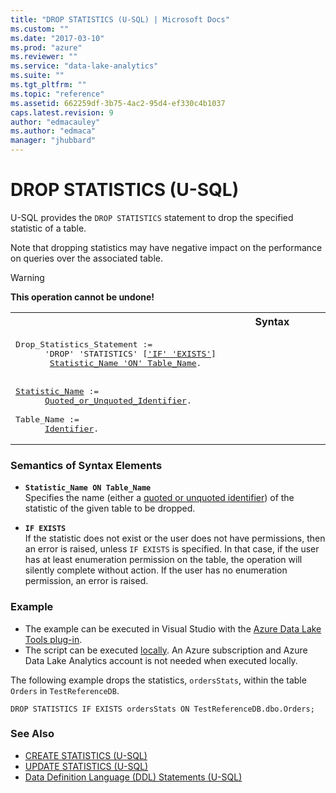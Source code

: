 ```yaml
---
title: "DROP STATISTICS (U-SQL) | Microsoft Docs"
ms.custom: ""
ms.date: "2017-03-10"
ms.prod: "azure"
ms.reviewer: ""
ms.service: "data-lake-analytics"
ms.suite: ""
ms.tgt_pltfrm: ""
ms.topic: "reference"
ms.assetid: 662259df-3b75-4ac2-95d4-ef330c4b1037
caps.latest.revision: 9
author: "edmacauley"
ms.author: "edmaca"
manager: "jhubbard"
---
```

# DROP STATISTICS (U-SQL)
U-SQL provides the `DROP STATISTICS` statement to drop the specified statistic of a table.  
  
Note that dropping statistics may have negative impact on the performance on queries over the associated table.  
  
> [!WARNING]
> **This operation cannot be undone!**

<table><th>Syntax</th><tr><td><pre>
Drop_Statistics_Statement :=                                                                             
      'DROP' 'STATISTICS' [<a href="#IE">'IF' 'EXISTS'</a>]  
       <a href="#stat_name_tbl">Statistic_Name 'ON' Table_Name</a>.<br /><br /> 
<a href="#stat_name_tbl">Statistic_Name</a> := 
      <a href="u-sql-identifiers.md">Quoted_or_Unquoted_Identifier</a>.<br />   
Table_Name := 
      <a href="u-sql-identifiers.md">Identifier</a>. 
</pre></td></tr></table>

### Semantics of Syntax Elements    
-   <a name="stat_name_tbl"></a>**`Statistic_Name ON Table_Name`**  
    Specifies the name (either a [quoted or unquoted identifier](u-sql-identifiers.md)) of the statistic of the given table to be dropped.  
  
-   <a name="IE"></a>**`IF EXISTS`**  
    If the statistic does not exist or the user does not have permissions, then an error is raised, unless `IF EXISTS` is specified. In that case, if the user has at least enumeration permission on the table, the operation will silently complete without action. If the user has no enumeration permission, an error is raised.  
  
### Example    
- The example can be executed in Visual Studio with the [Azure Data Lake Tools plug-in](https://www.microsoft.com/download/details.aspx?id=49504).  
- The script can be executed [locally](https://docs.microsoft.com/azure/data-lake-analytics/data-lake-analytics-data-lake-tools-get-started#run-u-sql-locally).  An Azure subscription and Azure Data Lake Analytics account is not needed when executed locally.

The following example drops the statistics, `ordersStats`, within the table `Orders` in `TestReferenceDB`.  
```
DROP STATISTICS IF EXISTS ordersStats ON TestReferenceDB.dbo.Orders;   
```
  
### See Also
-  [CREATE STATISTICS (U-SQL)](create-statistics-u-sql.md)
-  [UPDATE STATISTICS (U-SQL)](update-statistics-u-sql.md)
- [Data Definition Language (DDL) Statements (U-SQL)](data-definition-language-ddl-statements-u-sql.md)  

